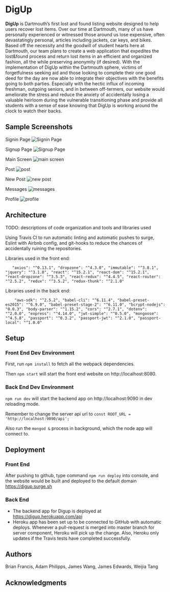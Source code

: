 # DigUp

**DigUp** is Dartmouth’s first lost and found listing website designed to help users recover lost items. Over our time at Dartmouth, many of us have personally experienced or witnessed those around us lose expensive, often devastatingly personal, articles including jackets, car keys, and bikes. Based off the necessity and the goodwill of student hearts here at Dartmouth, our team plans to create a web application that expedites the lost&found process and return lost items in an efficient and organized fashion, all the while preserving anonymity (if desired). With the implementation of DigUp within the Dartmouth sphere, victims of forgetfulness seeking aid and those looking to complete their one good deed for the day are now able to integrate their objectives with the benefits going to both parties. Especially with the hectic influx of incoming freshman, outgoing seniors, and in between off-termers, our website would ameliorate the stress and reduce the anxiety of accidentally losing a valuable heirloom during the vulnerable transitioning phase and provide all students with a sense of ease knowing that DigUp is working around the clock to watch their backs.

## Sample Screenshots

Signin Page
![Signin Page](/img/Signin.png)

Signup Page
![Signup Page](/img/signup.png)

Main Screen
![main screen](/img/mainScreen.png)

Post
![post](/img/Post.png)

New Post
![new post](/img/newPost.png)

Messages
![messages](/img/messages.png)

Profile
![profile](/img/Profile.png)

## Architecture

TODO:  descriptions of code organization and tools and libraries used

Using Travis Cl to run automatic linting and automatic pushes to surge, Eslint with Airbnb config, and git-hooks to reduce the chances of accidentally ruining the repositories.






Libraries used in the front end:

`   "axios": "^0.13.1",
    "dropzone": "^4.3.0",
    "immutable": "^3.8.1",
    "jquery": "^3.1.0",
    "react": "^15.2.1",
    "react-dom": "^15.2.1",
    "react-dropzone": "^3.5.3",
    "react-redux": "^4.4.5",
    "react-router": "^2.5.2",
    "redux": "^3.5.2",
    "redux-thunk": "^2.1.0"`

Libraries used in the back end:

`    "aws-sdk": "^2.5.2",
    "babel-cli": "^6.11.4",
    "babel-preset-es2015": "^6.9.0",
    "babel-preset-stage-2": "^6.11.0",
    "bcrypt-nodejs": "0.0.3",
    "body-parser": "^1.15.2",
    "cors": "^2.7.1",
    "dotenv": "^2.0.0",
    "express": "^4.14.0",
    "jwt-simple": "^0.5.0",
    "mongoose": "^4.5.8",
    "passport": "^0.3.2",
    "passport-jwt": "^2.1.0",
    "passport-local": "^1.0.0"`


## Setup

### Front End Dev Environment

First, run `npm install` to fetch all the webpack dependencies.

Then `npm start` will start the front end website on http://localhost:8080.

### Back End Dev Environment

`npm run dev` will start the backend app on http://localhost:9090 in dev reloading mode.

Remember to change the server api url to `const ROOT_URL = 'http://localhost:9090/api';`

Also run the `mongod &` process in background, which the node app will connect to.


## Deployment

### Front End

After pushing to github, type command `npm run deploy` into console, and the website would be built and deployed to the default domain https://digup.surge.sh

### Back End

* The backend app for Digup is deployed at https://digup.herokuapp.com/api
* Heroku app has been set up to be connected to GitHub with automatic deploys. Whenever a pull-request is merged into master branch for server component, Heroku will pick up the change. Also, Heroku only updates if the Travis tests have completed successfully.

## Authors

Brian Francis, Adam Philipps, James Wang, James Edwards, Weijia Tang

## Acknowledgments
